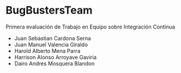 # BugBustersTeam
Primera evaluación de Trabajo en Equipo sobre Integración Continua 

- Juan Sebastian Cardona Serna
- Juan Manuel Valencia Giraldo
- Harold Alberto Mena Parra
- Harrison Alonso Arroyave Gaviria
- Dairo Andres Mosquera Blandon
